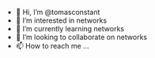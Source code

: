 - 👋 Hi, I’m @tomasconstant
- 👀 I’m interested in networks
- 🌱 I’m currently learning networks
- 💞️ I’m looking to collaborate on networks
- 📫 How to reach me ...

<!---
tomasconstant/tomasconstant is a ✨ special ✨ repository because its `README.md` (this file) appears on your GitHub profile.
You can click the Preview link to take a look at your changes.
--->
